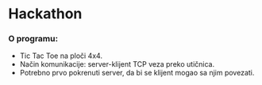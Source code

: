 # Hackathon

### O programu:
+ Tic Tac Toe na ploči 4x4. 
+ Način komunikacije: server-klijent TCP veza preko utičnica. 
+ Potrebno prvo pokrenuti server, da bi se klijent mogao sa njim povezati.
